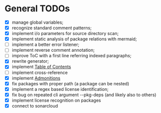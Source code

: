 # General TODOs

- [x] manage global variables;
- [x] recognize standard comment patterns;
- [x] implement i/o parameters for source directory scan;
- [x] implement static analysis of package relations with mermaid;
- [ ] implement a better error listener;
- [ ] implement reverse comment annotation;
- [ ] improve ToC with a first line referring indexed paragraphs;
- [x] rewrite generator;
- [x] implement [Table of Contents](https://www.markdownguide.org/hacks/#table-of-contents)
- [ ] implement cross-reference
- [x] implement [Admonitions](https://www.markdownguide.org/hacks/#admonitions)
- [x] fix packages with proper path (a package can be nested)
- [x] implement a regex based license identification;
- [x] fix bug on repeated cli argument --pkg-deps (and likely also to others)
- [x] implement license recognition on packages
- [x] connect to sonarcloud

